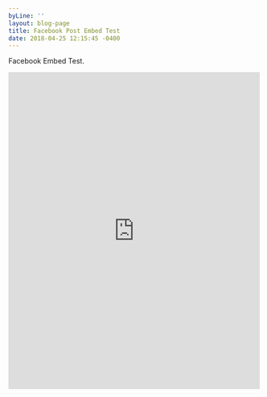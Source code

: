 ```yaml
---
byLine: ''
layout: blog-page
title: Facebook Post Embed Test
date: 2018-04-25 12:15:45 -0400
---
```

Facebook Embed Test.

<iframe src="https://www.facebook.com/plugins/post.php?href=https%3A%2F%2Fwww.facebook.com%2Faiatotalathletecomplex%2Fposts%2F1840087812708239&width=500" width="500" height="631" style="border:none;overflow:hidden" scrolling="no" frameborder="0" allowTransparency="true" allow="encrypted-media"></iframe>